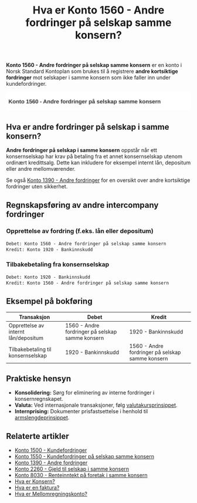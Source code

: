 ﻿---
title: "Hva er Konto 1560 - Andre fordringer på selskap samme konsern?"
meta_title: "1560-andre-fordringer-pa-selskap-samme-konsern"
meta_description: '**Konto 1560 - Andre fordringer på selskap samme konsern** er en konto i Norsk Standard Kontoplan som brukes til å registrere **andre kortsiktige fordringer**...'
slug: 1560-andre-fordringer-pa-selskap-samme-konsern
type: blog
layout: pages/single
---

**Konto 1560 - Andre fordringer på selskap samme konsern** er en konto i Norsk Standard Kontoplan som brukes til å registrere **andre kortsiktige fordringer** mot selskaper i samme konsern som ikke faller inn under kundefordringer.

![Illustrasjon av konto 1560 Andre fordringer på selskap samme konsern](1560-andre-fordringer-pa-selskap-samme-konsern-image.svg)

## Hva er andre fordringer på selskap i samme konsern?

**Andre fordringer på selskap i samme konsern** oppstår når ett konsernselskap har krav på betaling fra et annet konsernselskap utenom ordinært kredittsalg. Dette kan inkludere for eksempel internt lån, depositum eller andre mellomværender.

Se også [Konto 1390 - Andre fordringer](/blogs/kontoplan/1390-andre-fordringer "Konto 1390 - Andre fordringer") for en oversikt over andre kortsiktige fordringer uten sikkerhet.

## Regnskapsføring av andre intercompany fordringer

### Opprettelse av fordring (f.eks. lån eller depositum)
```plaintext
Debet: Konto 1560 - Andre fordringer på selskap samme konsern
Kredit: Konto 1920 - Bankinnskudd
```

### Tilbakebetaling fra konsernselskap
```plaintext
Debet: Konto 1920 - Bankinnskudd
Kredit: Konto 1560 - Andre fordringer på selskap samme konsern
```

## Eksempel på bokføring

| Transaksjon                             | Debet                                                        | Kredit                                    |
|-----------------------------------------|--------------------------------------------------------------|-------------------------------------------|
| Opprettelse av internt lån/depositum    | 1560 - Andre fordringer på selskap samme konsern             | 1920 - Bankinnskudd                       |
| Tilbakebetaling til konsernselskap      | 1920 - Bankinnskudd                                          | 1560 - Andre fordringer på selskap samme konsern |

## Praktiske hensyn

* **Konsolidering:** Sørg for eliminering av interne fordringer i konsernregnskapet.
* **Valuta:** Ved internasjonale transaksjoner, følg [valutakursprinsippet](/blogs/regnskap/hva-er-valutakurs "Hva er Valutakurs? Prinsipper for valutahåndtering i regnskap").
* **Internprising:** Dokumenter prisfastsettelse i henhold til [armslengdeprinsippet](/blogs/regnskap/hva-er-internprising "Hva er Internprising? Retningslinjer for konserninternt salg").

## Relaterte artikler

* [Konto 1500 - Kundefordringer](/blogs/kontoplan/1500-kundefordringer "Konto 1500 - Kundefordringer")
* [Konto 1550 - Kundefordringer på selskap samme konsern](/blogs/kontoplan/1550-kundefordringer-pa-selskap-samme-konsern "Konto 1550 - Kundefordringer på selskap samme konsern")
* [Konto 1390 - Andre fordringer](/blogs/kontoplan/1390-andre-fordringer "Konto 1390 - Andre fordringer")
* [Konto 2260 - Gjeld til selskap i samme konsern](/blogs/kontoplan/2260-gjeld-til-selskap-i-samme-konsern "Konto 2260 - Gjeld til selskap i samme konsern")
* [Konto 8030 - Renteinntekt på foretak i samme konsern](/blogs/kontoplan/8030-renteinntekt-pa-foretak-i-samme-konsern "Konto 8030 - Renteinntekt på foretak i samme konsern: Regnskapsføring av konserninterne renteinntekter")
* [Hva er Konsern?](/blogs/regnskap/hva-er-konsern "Hva er Konsern? Komplett Guide til Konsernstrukturer og Konsernregnskap")
* [Hva er en faktura?](/blogs/regnskap/hva-er-en-faktura "Hva er en Faktura? En Guide til Norske Fakturakrav")
* [Hva er Mellomregningskonto?](/blogs/regnskap/mellomregningskonto "Hva er Mellomregningskonto? Guide til intercompany clearing og avstemming")






